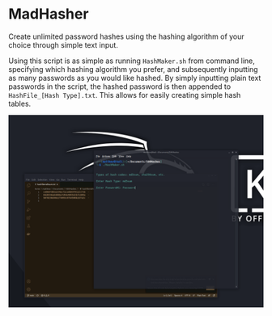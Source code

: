 # MadHasher

Create unlimited password hashes using the hashing algorithm of your choice through simple text input.

Using this script is as simple as running `HashMaker.sh` from command line, specifying which hashing algorithm you prefer, and subsequently inputting as many passwords as you would like hashed. By simply inputting plain text passwords in the script, the hashed password is then appended to `HashFile_[Hash Type].txt`. This allows for easily creating simple hash tables.

![Example](/Image/Screenshot.png "Example")

